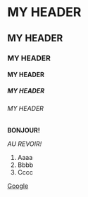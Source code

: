 # MY HEADER
## MY HEADER
### MY HEADER
#### MY HEADER
##### MY HEADER
###### MY HEADER


**BONJOUR!**

*AU REVOIR!*

1. Aaaa
2. Bbbb
3. Cccc

[Google](https://www.baidu.com)
